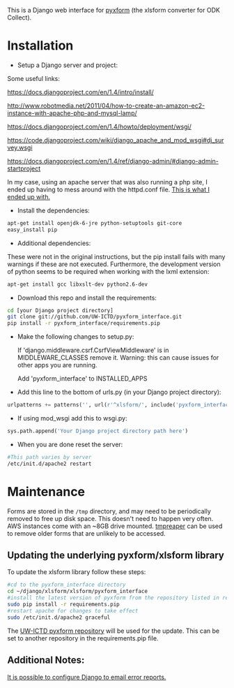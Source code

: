 This is a Django web interface for [pyxform](https://github.com/UW-ICTD/pyxform) (the xlsform converter for ODK Collect).

Installation
============

- Setup a Django server and project:

Some useful links:

https://docs.djangoproject.com/en/1.4/intro/install/

http://www.robotmedia.net/2011/04/how-to-create-an-amazon-ec2-instance-with-apache-php-and-mysql-lamp/

https://docs.djangoproject.com/en/1.4/howto/deployment/wsgi/

https://code.djangoproject.com/wiki/django_apache_and_mod_wsgi#dj_survey.wsgi

https://docs.djangoproject.com/en/1.4/ref/django-admin/#django-admin-startproject

In my case, using an apache server that was also running a php site,
I ended up having to mess around with the httpd.conf file.
[This is what I ended up with.](https://github.com/UW-ICTD/pyxform_interface/blob/master/httpd.conf.example)

- Install the dependencies:

```bash
apt-get install openjdk-6-jre python-setuptools git-core
easy_install pip 
```

- Additional dependencies:

These were not in the original instructions, but the pip install fails with many warnings if these are not executed. 
Furthermore, the development version of python seems to be required when working with the lxml extension:

```bash
apt-get install gcc libxslt-dev python2.6-dev
```

- Download this repo and install the requirements:

```bash
cd [your Django project directory]
git clone git://github.com/UW-ICTD/pyxform_interface.git
pip install -r pyxform_interface/requirements.pip
```

- Make the following changes to setup.py:

	If 'django.middleware.csrf.CsrfViewMiddleware' is in MIDDLEWARE_CLASSES remove it.
	Warning: this can cause issues for other apps you are running.

	Add 'pyxform_interface' to INSTALLED_APPS

- Add this line to the bottom of urls.py (in your Django project directory):

```python
urlpatterns += patterns('', url(r'^xlsform/', include('pyxform_interface.urls')))
```

- If using mod_wsgi add this to wsgi.py:

```python
sys.path.append('Your Django project directory path here')
```

- When you are done reset the server:

```bash
#This path varies by server
/etc/init.d/apache2 restart
```

Maintenance
============

Forms are stored in the `/tmp` directory, and may need to be periodically removed to free up disk space.
This doesn't need to happen very often. AWS instances come with an ~8GB drive mounted.
[tmpreaper](http://manpages.ubuntu.com/manpages/hardy/man8/tmpreaper.8.html>) can be used to remove older forms that are unlikely to be accessed.

## Updating the underlying pyxform/xlsform library

To update the xlsform library follow these steps:

```bash
#cd to the pyxform_interface directory
cd ~/django/xlsform/xlsform/pyxform_interface
#install the latest version of pyxform from the repository listed in requirements.pip
sudo pip install -r requirements.pip
#restart apache for changes to take effect
sudo /etc/init.d/apache2 graceful
```
The [UW-ICTD pyxform repository](https://github.com/UW-ICTD/pyxform) will be used for the update.
This can be set to another repository in the requirements.pip file.

## Additional Notes:

[It is possible to configure Django to email error reports.](https://docs.djangoproject.com/en/dev/howto/error-reporting/>)

